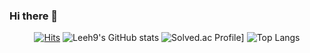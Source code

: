 ### Hi there 👋

<div align=center>
  
[![Hits](https://hits.seeyoufarm.com/api/count/incr/badge.svg?url=https%3A%2F%2Fgithub.com%2FLeeh9%2F&count_bg=%2379C83D&title_bg=%23555555&icon=&icon_color=%23E7E7E7&title=hits&edge_flat=false)](https://hits.seeyoufarm.com)
![Leeh9's GitHub stats](https://github-readme-stats.vercel.app/api?username=K-Junyyy&show_icons=true&theme=dracula)
![Solved.ac Profile](http://mazassumnida.wtf/api/generate_badge?boj=gusrnss)]
![Top Langs](https://github-readme-stats.vercel.app/api/top-langs/?username=Leeh9&layout=compact&theme=dracula)
  
</div>
